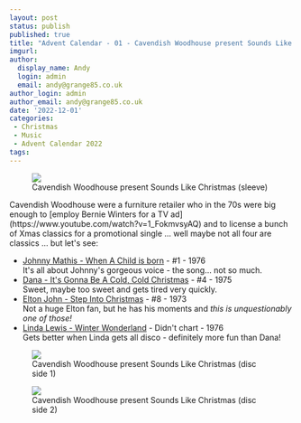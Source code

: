 ```yaml
---
layout: post
status: publish
published: true
title: "Advent Calendar - 01 - Cavendish Woodhouse present Sounds Like Christmas!"
imgurl: 
author:
  display_name: Andy
  login: admin
  email: andy@grange85.co.uk
author_login: admin
author_email: andy@grange85.co.uk
date: '2022-12-01'
categories:
 - Christmas
 - Music
 - Advent Calendar 2022
tags:
---
```

<figure class="aligncenter"><img src="https://cdn.grange85.co.uk/xmas-singles/sounds-like-christmas-sleeve.jpg" class="img-responsive" /><figcaption>Cavendish Woodhouse present Sounds Like Christmas (sleeve)</figcaption></figure>
Cavendish Woodhouse were a furniture retailer who in the 70s were big enough to [employ Bernie Winters for a TV ad](https://www.youtube.com/watch?v=1_FokmvsyAQ) and to license a bunch of Xmas classics for a promotional single ... well maybe not all four are classics ... but let's see:


 - [Johnny Mathis - When A Child is born](https://www.youtube.com/watch?v=gy_WbJFAhGo) - #1 - 1976  
 It's all about Johnny's gorgeous voice - the song... not so much.
 - [Dana - It's Gonna Be A Cold, Cold Christmas](https://www.youtube.com/watch?v=9vMR3bt3ibg) - #4 - 1975  
 Sweet, maybe too sweet and gets tired very quickly.
 - [Elton John - Step Into Christmas](https://www.youtube.com/watch?v=QWMqfKjJoKc) - #8 - 1973  
 Not a huge Elton fan, but he has his moments and *this is unquestionably one of those!*
 - [Linda Lewis - Winter Wonderland](https://www.youtube.com/watch?v=YPrW9KvJQBM)  - Didn't chart - 1976  
 Gets better when Linda gets all disco - definitely more fun than Dana!


<figure class="aligncenter"><img src="https://cdn.grange85.co.uk/xmas-singles/sounds-like-christmas-disc-1.jpg" class="img-responsive" /><figcaption>Cavendish Woodhouse present Sounds Like Christmas (disc side 1)</figcaption></figure>
<figure class="aligncenter"><img src="https://cdn.grange85.co.uk/xmas-singles/sounds-like-christmas-disc-2.jpg" class="img-responsive" /><figcaption>Cavendish Woodhouse present Sounds Like Christmas (disc side 2)</figcaption></figure>
